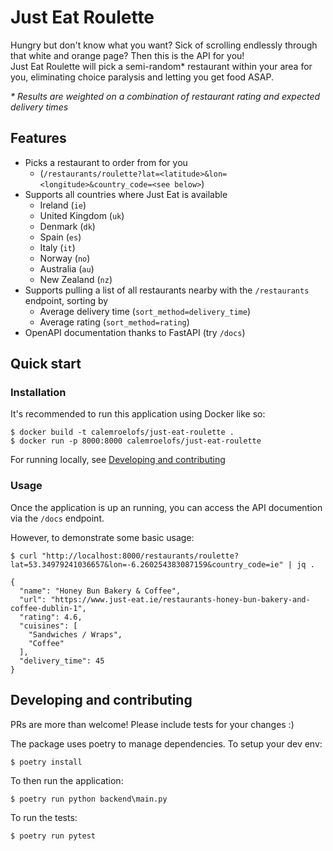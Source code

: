 # Just Eat Roulette

Hungry but don't know what you want? Sick of scrolling endlessly through that white and orange page? Then this is the API for you!  
Just Eat Roulette will pick a semi-random* restaurant within your area for you, eliminating choice paralysis and letting you get food ASAP.  

_* Results are weighted on a combination of restaurant rating and expected delivery times_

## Features
- Picks a restaurant to order from for you
  - (`/restaurants/roulette?lat=<latitude>&lon=<longitude>&country_code=<see below>`)
- Supports all countries where Just Eat is available  
  - Ireland (`ie`)  
  - United Kingdom (`uk`)  
  - Denmark (`dk`)  
  - Spain (`es`)  
  - Italy (`it`)  
  - Norway (`no`)  
  - Australia (`au`)  
  - New Zealand (`nz`)   
- Supports pulling a list of all restaurants nearby with the `/restaurants` endpoint, sorting by  
  - Average delivery time (`sort_method=delivery_time`)
  - Average rating (`sort_method=rating`)
- OpenAPI documentation thanks to FastAPI (try `/docs`) 

## Quick start  

### Installation  
It's recommended to run this application using Docker like so:
```shell
$ docker build -t calemroelofs/just-eat-roulette .
$ docker run -p 8000:8000 calemroelofs/just-eat-roulette
```
For running locally, see [Developing and contributing](#Developing-and-contributing)  

### Usage
Once the application is up an running, you can access the API documention via the `/docs` endpoint.

However, to demonstrate some basic usage:
```shell
$ curl "http://localhost:8000/restaurants/roulette?lat=53.34979241036657&lon=-6.260254383087159&country_code=ie" | jq .

{
  "name": "Honey Bun Bakery & Coffee",
  "url": "https://www.just-eat.ie/restaurants-honey-bun-bakery-and-coffee-dublin-1",
  "rating": 4.6,
  "cuisines": [
    "Sandwiches / Wraps",
    "Coffee"
  ],
  "delivery_time": 45
}
```

## Developing and contributing  
PRs are more than welcome! Please include tests for your changes :)  

The package uses poetry to manage dependencies. To setup your dev env:  
```shell
$ poetry install
```
To then run the application:  
```
$ poetry run python backend\main.py
```
To run the tests:  
```shell
$ poetry run pytest
```